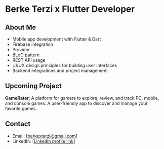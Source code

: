 # Berke Terzi x Flutter Developer

## About Me

- Mobile app development with Flutter & Dart
- Firebase integration
- Provider
- BLoC pattern
- REST API usage
- UI/UX design principles for building user interfaces
- Backend integrations and project management

## Upcoming Project

**GameRater**: A platform for gamers to explore, review, and track PC, mobile, and console games. A user-friendly app to discover and manage your favorite games.

## Contact
- Email: [berkexterzi@gmail.com]
- LinkedIn: [[LinkedIn profile link](https://www.linkedin.com/in/berke-terzi/)]
